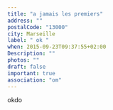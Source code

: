 ```yaml
---
title: "a jamais les premiers"
address: ""
postalCode: "13000"
city: Marseille
label: " ok "
when: 2015-09-23T09:37:55+02:00
Description: ""
photos: ""
draft: false
important: true
association: "om"
---
```


okdo